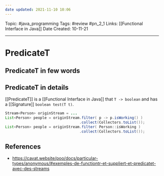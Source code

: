 ```yaml
---
date updated: 2021-11-10 10:06
---
```


Topic: #java_programming
Tags: #review #pn_2_1
Links: [[Functional Interface in Java]]
Date Created: 10-11-21

---

# PredicateT

## PredicateT in few words

## PredicateT in details

[[PredicateT]] is a [[Functional Interface in Java]] that `T -> boolean` and has a [[Signature]] `boolean test(T t)`.

```java
Stream<Person> originStream = ...
List<Person> people = originStream.filter( p -> p.isWorking() )
                                  .collect(Collectors.toList());
List<Person> people = originStream.filter( Person::isWorking )
                                  .collect(Collectors.toList());
```

## References

- <https://cavat.website/poo/docs/particular-types/anonymous/#exemples-de-functiontr-et-suppliert-et-predicatet-avec-des-streams>
